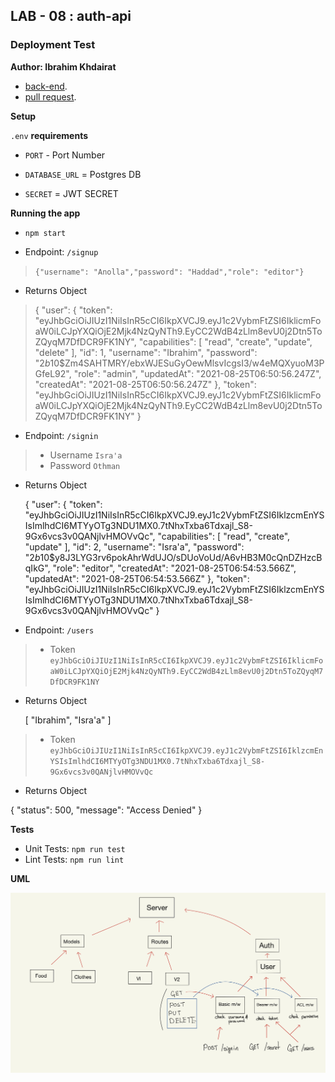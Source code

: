

## LAB - 08 : auth-api

### Deployment Test

**Author: Ibrahim Khdairat**


- [back-end]().
- [pull request]().

**Setup**

`.env` **requirements**

- `PORT` - Port Number

- `DATABASE_URL` = Postgres DB

- `SECRET` = JWT SECRET

**Running the app**

- `npm start`

- Endpoint: `/signup`

> `{"username": "Anolla","password": "Haddad","role": "editor"}`

- Returns Object

 >  {
    "user": {
        "token": "eyJhbGciOiJIUzI1NiIsInR5cCI6IkpXVCJ9.eyJ1c2VybmFtZSI6IklicmFoaW0iLCJpYXQiOjE2Mjk4NzQyNTh9.EyCC2WdB4zLlm8evU0j2Dtn5ToZQyqM7DfDCR9FK1NY",
        "capabilities": [
            "read",
            "create",
            "update",
            "delete"
        ],
        "id": 1,
        "username": "Ibrahim",
        "password": "$2b$10$Zm4SAHTMRY/ebxWJESuGyOewMlsvIcgsI3/w4eMQXyuoM3PGfeL92",
        "role": "admin",
        "updatedAt": "2021-08-25T06:50:56.247Z",
        "createdAt": "2021-08-25T06:50:56.247Z"
    },
    "token": "eyJhbGciOiJIUzI1NiIsInR5cCI6IkpXVCJ9.eyJ1c2VybmFtZSI6IklicmFoaW0iLCJpYXQiOjE2Mjk4NzQyNTh9.EyCC2WdB4zLlm8evU0j2Dtn5ToZQyqM7DfDCR9FK1NY"
}
- Endpoint: `/signin`

> - Username `Isra'a`
> - Password `Othman`

- Returns Object

      
  {
    "user": {
        "token": "eyJhbGciOiJIUzI1NiIsInR5cCI6IkpXVCJ9.eyJ1c2VybmFtZSI6IklzcmEnYSIsImlhdCI6MTYyOTg3NDU1MX0.7tNhxTxba6Tdxajl_S8-9Gx6vcs3v0QANjlvHMOVvQc",
        "capabilities": [
            "read",
            "create",
            "update"
        ],
        "id": 2,
        "username": "Isra'a",
        "password": "$2b$10$y8J3LYG3rv6pokAhrWdUJO/sDUoVoUd/A6vHB3M0cQnDZHzcBqIkG",
        "role": "editor",
        "createdAt": "2021-08-25T06:54:53.566Z",
        "updatedAt": "2021-08-25T06:54:53.566Z"
    },
    "token": "eyJhbGciOiJIUzI1NiIsInR5cCI6IkpXVCJ9.eyJ1c2VybmFtZSI6IklzcmEnYSIsImlhdCI6MTYyOTg3NDU1MX0.7tNhxTxba6Tdxajl_S8-9Gx6vcs3v0QANjlvHMOVvQc"
}

- Endpoint: `/users`

> - Token `eyJhbGciOiJIUzI1NiIsInR5cCI6IkpXVCJ9.eyJ1c2VybmFtZSI6IklicmFoaW0iLCJpYXQiOjE2Mjk4NzQyNTh9.EyCC2WdB4zLlm8evU0j2Dtn5ToZQyqM7DfDCR9FK1NY`

- Returns Object

  [
    "Ibrahim",
    "Isra'a"
]

> - Token `eyJhbGciOiJIUzI1NiIsInR5cCI6IkpXVCJ9.eyJ1c2VybmFtZSI6IklzcmEnYSIsImlhdCI6MTYyOTg3NDU1MX0.7tNhxTxba6Tdxajl_S8-9Gx6vcs3v0QANjlvHMOVvQc`

- Returns Object

{
"status": 500,
"message": "Access Denied"
}

**Tests**

- Unit Tests: `npm run test`
- Lint Tests: `npm run lint`

**UML**

![UML](uml.jpeg)